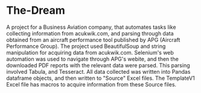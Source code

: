 # The-Dream
A project for a Business Aviation company, that automates tasks like collecting information from acukwik.com, and parsing through data obtained from an aircraft performance tool published by APG (Aircraft Performance Group).
The project used BeautifulSoup and string manipulation for acquiring data from acukwik.com. 
Selenium's web automation was used to navigate through APG's webite, and then the downloaded PDF reports with the relevant data were parsed. This parsing involved Tabula, and Tesseract.
All data collected was written into Pandas dataframe objects, and then written to "Source" Excel files. The TemplateV1 Excel file has macros to acquire information from these Source files.

